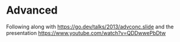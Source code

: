 # Advanced
Following along with https://go.dev/talks/2013/advconc.slide and the presentation https://www.youtube.com/watch?v=QDDwwePbDtw